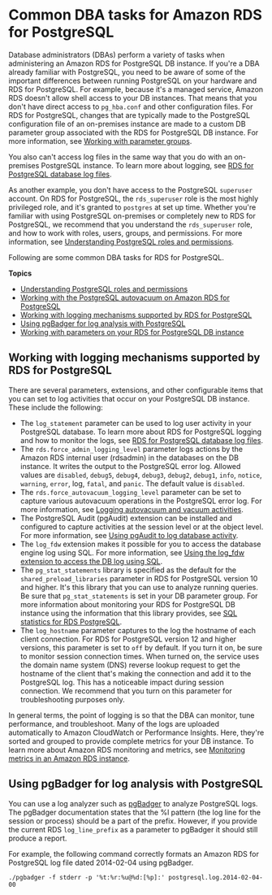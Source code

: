 # Common DBA tasks for Amazon RDS for PostgreSQL<a name="Appendix.PostgreSQL.CommonDBATasks"></a>

Database administrators \(DBAs\) perform a variety of tasks when administering an Amazon RDS for PostgreSQL DB instance\. If you're a DBA already familiar with PostgreSQL, you need to be aware of some of the important differences between running PostgreSQL on your hardware and RDS for PostgreSQL\. For example, because it's a managed service, Amazon RDS doesn't allow shell access to your DB instances\. That means that you don't have direct access to `pg_hba.conf` and other configuration files\. For RDS for PostgreSQL, changes that are typically made to the PostgreSQL configuration file of an on\-premises instance are made to a custom DB parameter group associated with the RDS for PostgreSQL DB instance\. For more information, see [Working with parameter groups](USER_WorkingWithParamGroups.md)\.

You also can't access log files in the same way that you do with an on\-premises PostgreSQL instance\. To learn more about logging, see [RDS for PostgreSQL database log files](USER_LogAccess.Concepts.PostgreSQL.md)\.

As another example, you don't have access to the PostgreSQL `superuser` account\. On RDS for PostgreSQL, the `rds_superuser` role is the most highly privileged role, and it's granted to `postgres` at set up time\. Whether you're familiar with using PostgreSQL on\-premises or completely new to RDS for PostgreSQL, we recommend that you understand the `rds_superuser` role, and how to work with roles, users, groups, and permissions\. For more information, see [Understanding PostgreSQL roles and permissions](Appendix.PostgreSQL.CommonDBATasks.Roles.md)\.

Following are some common DBA tasks for RDS for PostgreSQL\.

**Topics**
+ [Understanding PostgreSQL roles and permissions](Appendix.PostgreSQL.CommonDBATasks.Roles.md)
+ [Working with the PostgreSQL autovacuum on Amazon RDS for PostgreSQL](Appendix.PostgreSQL.CommonDBATasks.Autovacuum.md)
+ [Working with logging mechanisms supported by RDS for PostgreSQL](#Appendix.PostgreSQL.CommonDBATasks.Auditing)
+ [Using pgBadger for log analysis with PostgreSQL](#Appendix.PostgreSQL.CommonDBATasks.Badger)
+ [Working with parameters on your RDS for PostgreSQL DB instance](Appendix.PostgreSQL.CommonDBATasks.Parameters.md)

## Working with logging mechanisms supported by RDS for PostgreSQL<a name="Appendix.PostgreSQL.CommonDBATasks.Auditing"></a>

There are several parameters, extensions, and other configurable items that you can set to log activities that occur on your PostgreSQL DB instance\. These include the following:
+ The `log_statement` parameter can be used to log user activity in your PostgreSQL database\. To learn more about RDS for PostgreSQL logging and how to monitor the logs, see [RDS for PostgreSQL database log files](USER_LogAccess.Concepts.PostgreSQL.md)\.
+ The `rds.force_admin_logging_level` parameter logs actions by the Amazon RDS internal user \(rdsadmin\) in the databases on the DB instance\. It writes the output to the PostgreSQL error log\. Allowed values are `disabled`, `debug5`, `debug4`, `debug3`, `debug2`, `debug1`, `info`, `notice`, `warning`, `error`, log, `fatal`, and `panic`\. The default value is `disabled`\.
+ The `rds.force_autovacuum_logging_level` parameter can be set to capture various autovacuum operations in the PostgreSQL error log\. For more information, see [Logging autovacuum and vacuum activities](Appendix.PostgreSQL.CommonDBATasks.Autovacuum.md#Appendix.PostgreSQL.CommonDBATasks.Autovacuum.Logging)\. 
+ The PostgreSQL Audit \(pgAudit\) extension can be installed and configured to capture activities at the session level or at the object level\. For more information, see [Using pgAudit to log database activity](Appendix.PostgreSQL.CommonDBATasks.Extensions.md#Appendix.PostgreSQL.CommonDBATasks.pgaudit)\.
+ The `log_fdw` extension makes it possible for you to access the database engine log using SQL\. For more information, see [Using the log\_fdw extension to access the DB log using SQL](Appendix.PostgreSQL.CommonDBATasks.Extensions.foreign-data-wrappers.md#CHAP_PostgreSQL.Extensions.log_fdw)\.
+ The `pg_stat_statements` library is specified as the default for the `shared_preload_libraries` parameter in RDS for PostgreSQL version 10 and higher\. It's this library that you can use to analyze running queries\. Be sure that `pg_stat_statements` is set in your DB parameter group\. For more information about monitoring your RDS for PostgreSQL DB instance using the information that this library provides, see [SQL statistics for RDS PostgreSQL](USER_PerfInsights.UsingDashboard.AnalyzeDBLoad.AdditionalMetrics.PostgreSQL.md)\.
+ The `log_hostname` parameter captures to the log the hostname of each client connection\. For RDS for PostgreSQL version 12 and higher versions, this parameter is set to `off` by default\. If you turn it on, be sure to monitor session connection times\. When turned on, the service uses the domain name system \(DNS\) reverse lookup request to get the hostname of the client that's making the connection and add it to the PostgreSQL log\. This has a noticeable impact during session connection\. We recommend that you turn on this parameter for troubleshooting purposes only\. 

In general terms, the point of logging is so that the DBA can monitor, tune performance, and troubleshoot\. Many of the logs are uploaded automatically to Amazon CloudWatch or Performance Insights\. Here, they're sorted and grouped to provide complete metrics for your DB instance\. To learn more about Amazon RDS monitoring and metrics, see [Monitoring metrics in an Amazon RDS instance](CHAP_Monitoring.md)\. 

## Using pgBadger for log analysis with PostgreSQL<a name="Appendix.PostgreSQL.CommonDBATasks.Badger"></a>

You can use a log analyzer such as [pgBadger](http://dalibo.github.io/pgbadger/) to analyze PostgreSQL logs\. The pgBadger documentation states that the %l pattern \(the log line for the session or process\) should be a part of the prefix\. However, if you provide the current RDS `log_line_prefix` as a parameter to pgBadger it should still produce a report\.

For example, the following command correctly formats an Amazon RDS for PostgreSQL log file dated 2014\-02\-04 using pgBadger\.

```
./pgbadger -f stderr -p '%t:%r:%u@%d:[%p]:' postgresql.log.2014-02-04-00 
```
